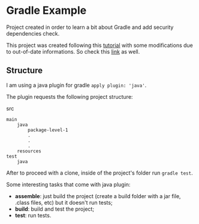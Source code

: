 # Gradle Example

Project created in order to learn a bit about Gradle and add security dependencies check.

This project was created following this [tutorial](http://www.petrikainulainen.net/getting-started-with-gradle/) with some modifications due to out-of-date informations. So check this [link](https://docs.gradle.org/current/userguide/java_plugin.html#sec:java_plugin_and_dependency_management) as well.

## Structure

I am using a java plugin for gradle `apply plugin: 'java'`.

The plugin requests the following project structure:

src

    main
        java
            package-level-1
            .
            .
            .
        resources
    test
        java

After to proceed with a clone, inside of the project's folder run `gradle test`.

Some interesting tasks that come with java plugin:

- **assemble**: just build the project (create a build folder with a jar file, .class files, etc) but it doesn't run tests;
- **build**: build and test the project;
- **test**: run tests.